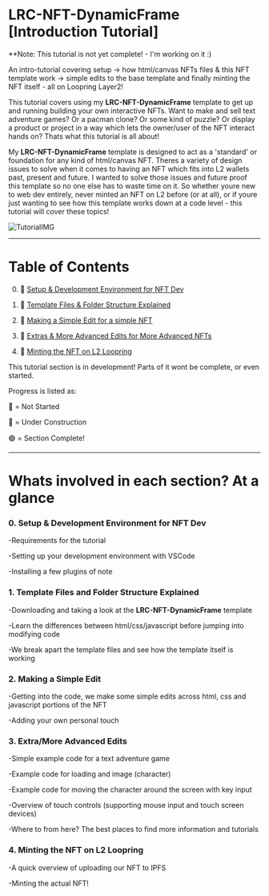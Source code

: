 # LRC-NFT-DynamicFrame [Introduction Tutorial]

**Note: This tutorial is not yet complete! - I'm working on it :)

An intro-tutorial covering setup -> how html/canvas NFTs files & this NFT template work -> simple edits to the base template and finally minting the NFT itself - all on Loopring Layer2!

This tutorial covers using my **LRC-NFT-DynamicFrame** template to get up and running building your own interactive NFTs. Want to make and sell text adventure games? Or a pacman clone? Or some kind of puzzle? Or display a product or project in a way which lets the owner/user of the NFT interact hands on? Thats what this tutorial is all about!

My **LRC-NFT-DynamicFrame** template is designed to act as a 'standard' or foundation for any kind of html/canvas NFT. Theres a variety of design issues to solve when it comes to having an NFT which fits into L2 wallets past, present and future. I wanted to solve those issues and future proof this template so no one else has to waste time on it. So whether youre new to web dev entirely, never minted an NFT on L2 before (or at all), or if youre just wanting to see how this template works down at a code level - this tutorial will cover these topics!

![TutorialIMG](imagehere.png)

<hr>

# Table of Contents

0) &#x1F537; [Setup & Development Environment for NFT Dev](https://github.com/AD-Edge/LRC-NFT-DynamicFrame/blob/main/documentation/intro_tutorial_00_dev_setup/intro_00_dev_setup.md)

1) &#x1F536; [Template Files & Folder Structure Explained](https://github.com/AD-Edge/LRC-NFT-DynamicFrame/blob/main/documentation/intro_tutorial_01_files_explained/intro_01_files_explained.md)

2) &#x1F536;  [Making a Simple Edit for a simple NFT](https://github.com/AD-Edge/LRC-NFT-DynamicFrame/blob/main/documentation/intro_tutorial_02_a_simple_edit/intro_02_a_simple_edit.md)

3) &#x1F536;  [Extras & More Advanced Edits for More Advanced NFTs](https://github.com/AD-Edge/LRC-NFT-DynamicFrame/blob/main/documentation/intro_tutorial_03_extra_edits/intro_03_a_simple_edit.md)

4) &#x1F536;  [Minting the NFT on L2 Loopring](https://github.com/AD-Edge/LRC-NFT-DynamicFrame/tree/main/documentation/intro_tutorial_04_minting)

This tutorial section is in development! Parts of it wont be complete, or even started. 

Progress is listed as:

&#x1F536; = Not Started

&#x1F537; = Under Construction

&#x1F7E2; = Section Complete!

<hr>

# Whats involved in each section? At a glance

### 0. Setup & Development Environment for NFT Dev

-Requirements for the tutorial

-Setting up your development environment with VSCode

-Installing a few plugins of note

### 1. Template Files and Folder Structure Explained

-Downloading and taking a look at the **LRC-NFT-DynamicFrame** template

-Learn the differences between html/css/javascript before jumping into modifying code

-We break apart the template files and see how the template itself is working

### 2. Making a Simple Edit

-Getting into the code, we make some simple edits across html, css and javascript portions of the NFT

-Adding your own personal touch

### 3. Extra/More Advanced Edits

-Simple example code for a text adventure game

-Example code for loading and image (character)

-Example code for moving the character around the screen with key input

-Overview of touch controls (supporting mouse input and touch screen devices)

-Where to from here? The best places to find more information and tutorials

### 4. Minting the NFT on L2 Loopring

-A quick overview of uploading our NFT to IPFS

-Minting the actual NFT!
